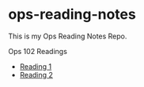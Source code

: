 # ops-reading-notes
This is my Ops Reading Notes Repo.

Ops 102 Readings

- [Reading 1](reading1.md)
- [Reading 2](reading2.md)
